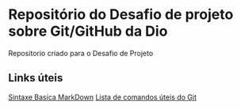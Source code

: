 # Repositório do Desafio de projeto sobre Git/GitHub da Dio
Repositorio criado para o Desafio de Projeto

## Links úteis 
[Sintaxe Basíca MarkDown](https://www.markdownguide.org/basic-syntax/)
[Lista de comandos úteis do Git](https://blog.geekhunter.com.br/comandos-git-mais-utilizados/)
